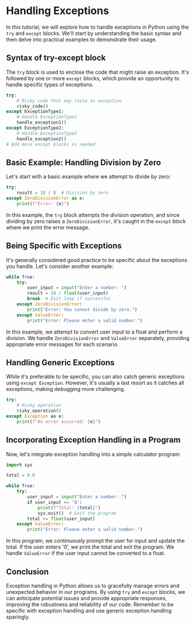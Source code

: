 # Handling Exceptions

In this tutorial, we will explore how to handle exceptions in Python using the `try` and `except` blocks. We'll start by understanding the basic syntax and then delve into practical examples to demonstrate their usage.

## Syntax of try-except block

The `try` block is used to enclose the code that might raise an exception. It's followed by one or more `except` blocks, which provide an opportunity to handle specific types of exceptions.

```python
try:
    # Risky code that may raise an exception
    risky_code()
except ExceptionType1:
    # Handle ExceptionType1
    handle_exception1()
except ExceptionType2:
    # Handle ExceptionType2
    handle_exception2()
# Add more except blocks as needed
```

## Basic Example: Handling Division by Zero

Let's start with a basic example where we attempt to divide by zero:

```python
try:
    result = 10 / 0  # Division by zero
except ZeroDivisionError as e:
    print(f"Error: {e}")
```

In this example, the `try` block attempts the division operation, and since dividing by zero raises a `ZeroDivisionError`, it's caught in the `except` block where we print the error message.

## Being Specific with Exceptions

It's generally considered good practice to be specific about the exceptions you handle. Let's consider another example:

```python
while True:
    try:
        user_input = input("Enter a number: ")
        result = 10 / float(user_input)
        break  # Exit loop if successful
    except ZeroDivisionError:
        print("Error: You cannot divide by zero.")
    except ValueError:
        print("Error: Please enter a valid number.")
```

In this example, we attempt to convert user input to a float and perform a division. We handle `ZeroDivisionError` and `ValueError` separately, providing appropriate error messages for each scenario.

## Handling Generic Exceptions

While it's preferable to be specific, you can also catch generic exceptions using `except Exception`. However, it's usually a last resort as it catches all exceptions, making debugging more challenging.

```python
try:
    # Risky operation
    risky_operation()
except Exception as e:
    print(f"An error occurred: {e}")
```

## Incorporating Exception Handling in a Program

Now, let's integrate exception handling into a simple calculator program:

```python
import sys

total = 0.0

while True:
    try:
        user_input = input("Enter a number: ")
        if user_input == '0':
            print(f"Total: {total}")
            sys.exit()  # Exit the program
        total += float(user_input)
    except ValueError:
        print("Error: Please enter a valid number.")
```

In this program, we continuously prompt the user for input and update the total. If the user enters '0', we print the total and exit the program. We handle `ValueError` if the user input cannot be converted to a float.

## Conclusion

Exception handling in Python allows us to gracefully manage errors and unexpected behavior in our programs. By using `try` and `except` blocks, we can anticipate potential issues and provide appropriate responses, improving the robustness and reliability of our code. Remember to be specific with exception handling and use generic exception handling sparingly.
